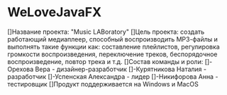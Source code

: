 # WeLoveJavaFX
[]Название проекта: "Music LABoratory" 
[]Цель проекта: создать работающий медиаплеер, способный воспроизводить МР3-файлы и выполнять такие функции как: составление плейлистов, регулировка громкости воспроизведения, переключение треков, беспорядочное воспроизведение, повтор трека и т.д. 
[]Состав команды и роли: 
[]-Орехова Вера - дизайнер-разработчик 
[]-Курятникова Наталия - разработчик
[]-Успенская Александра - лидер 
[]-Никифорова Анна - тестировщик
[]Продукт поддерживается на Windows и MacOS
